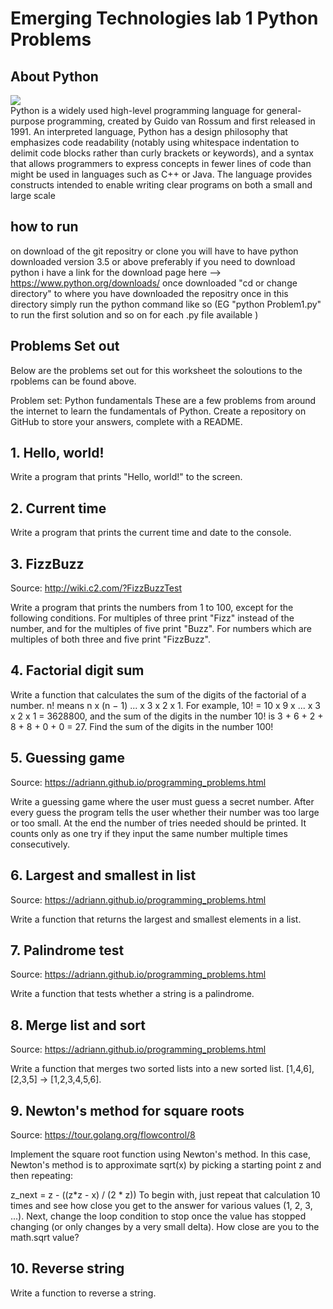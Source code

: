 # Emerging Technologies lab 1 Python Problems

## About Python
<a href = "https://www.python.org/"><img src="http://www.unixstickers.com/image/cache/data/stickers/python/python.sh-340x340.png"></a>
<br>
Python is a widely used high-level programming language for general-purpose programming, created by Guido van Rossum and first released in 1991. An interpreted language, Python has a design philosophy that emphasizes code readability (notably using whitespace indentation to delimit code blocks rather than curly brackets or keywords), and a syntax that allows programmers to express concepts in fewer lines of code than might be used in languages such as C++ or Java. The language provides constructs intended to enable writing clear programs on both a small and large scale

## how to run 
on download of the git repositry or clone you will have to have python downloaded version 3.5 or above preferably 
if you need to download python i have a link for the download page here --> https://www.python.org/downloads/
once downloaded "cd or change directory" to where you have downloaded the repositry once in this directory simply run the python command like so (EG "python Problem1.py" to run the first solution and so on  for each .py file available )

## Problems Set out
Below are the problems set out for this worksheet the soloutions to the rpoblems can be found above.

Problem set: Python fundamentals
These are a few problems from around the internet to learn the fundamentals of Python. Create a repository on GitHub to store your answers, complete with a README.

## 1. Hello, world!

Write a program that prints "Hello, world!" to the screen.

## 2. Current time

Write a program that prints the current time and date to the console.

## 3. FizzBuzz

Source: http://wiki.c2.com/?FizzBuzzTest

Write a program that prints the numbers from 1 to 100, except for the following conditions. For multiples of three print "Fizz" instead of the number, and for the multiples of five print "Buzz". For numbers which are multiples of both three and five print "FizzBuzz".

## 4. Factorial digit sum

Write a function that calculates the sum of the digits of the factorial of a number. n! means n x (n − 1) ... x 3 x 2 x 1. For example, 10! = 10 x 9 x ... x 3 x 2 x 1 = 3628800, and the sum of the digits in the number 10! is 3 + 6 + 2 + 8 + 8 + 0 + 0 = 27. Find the sum of the digits in the number 100!

## 5. Guessing game

Source: https://adriann.github.io/programming_problems.html

Write a guessing game where the user must guess a secret number. After every guess the program tells the user whether their number was too large or too small. At the end the number of tries needed should be printed. It counts only as one try if they input the same number multiple times consecutively.

## 6. Largest and smallest in list

Source: https://adriann.github.io/programming_problems.html

Write a function that returns the largest and smallest elements in a list.

## 7. Palindrome test

Source: https://adriann.github.io/programming_problems.html

Write a function that tests whether a string is a palindrome.

## 8. Merge list and sort

Source: https://adriann.github.io/programming_problems.html

Write a function that merges two sorted lists into a new sorted list. [1,4,6],[2,3,5] → [1,2,3,4,5,6].

## 9. Newton's method for square roots

Source: https://tour.golang.org/flowcontrol/8

Implement the square root function using Newton's method. In this case, Newton's method is to approximate sqrt(x) by picking a starting point z and then repeating:

z_next = z - ((z*z - x) / (2 * z))
To begin with, just repeat that calculation 10 times and see how close you get to the answer for various values (1, 2, 3, ...). Next, change the loop condition to stop once the value has stopped changing (or only changes by a very small delta). How close are you to the math.sqrt value?

## 10. Reverse string

Write a function to reverse a string.
